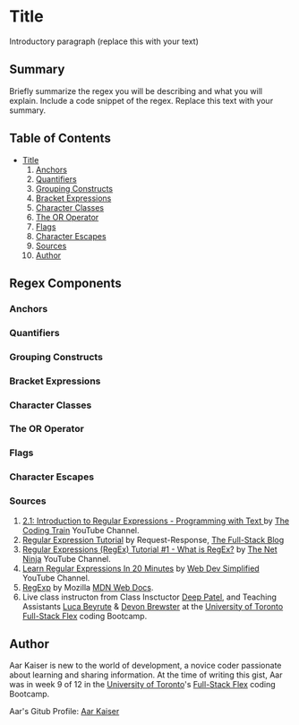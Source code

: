 # Title

Introductory paragraph (replace this with your text)

## Summary

Briefly summarize the regex you will be describing and what you will explain. Include a code snippet of the regex. Replace this text with your summary.

## Table of Contents

- [Title](#title)
    1. [Anchors](#anchors)
    2. [Quantifiers](#quantifiers)
    3. [Grouping Constructs](#grouping-constructs)
    4. [Bracket Expressions](#bracket-expressions)
    5. [Character Classes](#character-classes)
    6. [The OR Operator](#the-or-operator)
    7. [Flags](#flags)
    8. [Character Escapes](#character-escapes)
    9. [Sources](#sources)
    10. [Author](#author)

## Regex Components

### Anchors

### Quantifiers

### Grouping Constructs

### Bracket Expressions

### Character Classes

### The OR Operator

### Flags

### Character Escapes

### Sources
1.  [2.1: Introduction to Regular Expressions - Programming with Text ](https://www.youtube.com/watch?v=7DG3kCDx53c) by [The Coding Train](https://www.youtube.com/channel/UCvjgXvBlbQiydffZU7m1_aw) YouTube Channel.
2.  [Regular Expression Tutorial](https://coding-boot-camp.github.io/full-stack/computer-science/regex-tutorial) by Request-Response, [The Full-Stack Blog](https://coding-boot-camp.github.io/full-stack/)
3.  [Regular Expressions (RegEx) Tutorial #1 - What is RegEx?](https://www.youtube.com/watch?v=r6I-Ahc0HB4) by [The Net Ninja](https://www.youtube.com/channel/UCW5YeuERMmlnqo4oq8vwUpg) YouTube Channel.
4.  [Learn Regular Expressions In 20 Minutes](https://www.youtube.com/watch?v=rhzKDrUiJVk) by [Web Dev Simplified](https://www.youtube.com/channel/UCFbNIlppjAuEX4znoulh0Cw) YouTube Channel.
5.  [RegExp](https://developer.mozilla.org/en-US/docs/Web/JavaScript/Reference/Global_Objects/RegExp) by Mozilla [MDN Web Docs](https://developer.mozilla.org/en-US/).
6.  Live class instructon from Class Insctuctor [Deep Patel](https://github.com/dpat0074), and Teaching Assistants [Luca Beyrute](https://github.com/LHBO19) & [Devon Brewster](https://github.com/D-Brewst) at the [University of Toronto](https://www.utoronto.ca/) [Full-Stack Flex](https://bootcamp.learn.utoronto.ca/) coding Bootcamp.

## Author

Aar Kaiser is new to the world of development, a novice coder passionate about learning and sharing information. At the time of writing this gist, Aar was in week 9 of 12 in the [University of Toronto](https://www.utoronto.ca/)'s [Full-Stack Flex](https://bootcamp.learn.utoronto.ca/) coding Bootcamp.

Aar's Gitub Profile: [Aar Kaiser](https://github.com/AarKaiser)
